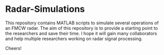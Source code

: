 # Radar-Simulations
This repository contains MATLAB scripts to simulate several operations of an FMCW radar. 
The aim of this repository is to provide a starting point to the researchers and save their time.
I hope it will gain many collaborators and help multiple researchers working on radar signal processing.

Cheers!
